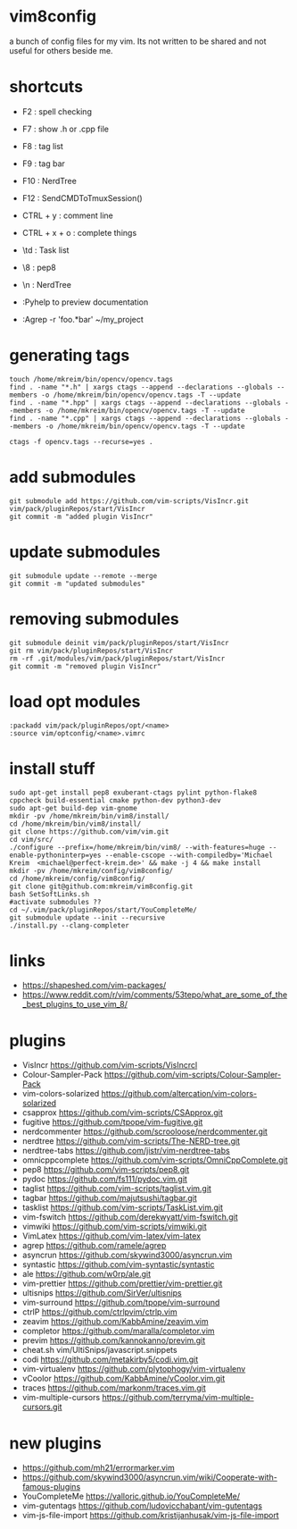 # vim8config
a bunch of config files for my vim. Its not written to be shared and not useful for others beside me.

# shortcuts
 - F2  : spell checking
 - F7  : show .h or .cpp file
 - F8  : tag list
 - F9  : tag bar
 - F10 : NerdTree
 - F12 : SendCMDToTmuxSession()

 - CTRL + y : comment line
 - CTRL + x + o : complete things

 - \td : Task list
 - \8 : pep8
 - \n : NerdTree

 - :Pyhelp <module> to preview documentation

 - :Agrep -r 'foo.*bar' ~/my_project

# generating tags

``` 
touch /home/mkreim/bin/opencv/opencv.tags
find . -name "*.h" | xargs ctags --append --declarations --globals --members -o /home/mkreim/bin/opencv/opencv.tags -T --update
find . -name "*.hpp" | xargs ctags --append --declarations --globals --members -o /home/mkreim/bin/opencv/opencv.tags -T --update
find . -name "*.cpp" | xargs ctags --append --declarations --globals --members -o /home/mkreim/bin/opencv/opencv.tags -T --update
```

```
ctags -f opencv.tags --recurse=yes .
```


# add submodules
```
git submodule add https://github.com/vim-scripts/VisIncr.git vim/pack/pluginRepos/start/VisIncr
git commit -m "added plugin VisIncr"
```

# update submodules
```
git submodule update --remote --merge
git commit -m "updated submodules"
```

# removing submodules
```
git submodule deinit vim/pack/pluginRepos/start/VisIncr
git rm vim/pack/pluginRepos/start/VisIncr
rm -rf .git/modules/vim/pack/pluginRepos/start/VisIncr
git commit -m "removed plugin VisIncr"
```

# load opt modules
```
:packadd vim/pack/pluginRepos/opt/<name>
:source vim/optconfig/<name>.vimrc
```

# install stuff

```
sudo apt-get install pep8 exuberant-ctags pylint python-flake8 cppcheck build-essential cmake python-dev python3-dev
sudo apt-get build-dep vim-gnome
mkdir -pv /home/mkreim/bin/vim8/install/
cd /home/mkreim/bin/vim8/install/
git clone https://github.com/vim/vim.git
cd vim/src/
./configure --prefix=/home/mkreim/bin/vim8/ --with-features=huge --enable-pythoninterp=yes --enable-cscope --with-compiledby='Michael Kreim  <michael@perfect-kreim.de>' && make -j 4 && make install
mkdir -pv /home/mkreim/config/vim8config/
cd /home/mkreim/config/vim8config/
git clone git@github.com:mkreim/vim8config.git
bash SetSoftLinks.sh
#activate submodules ??
cd ~/.vim/pack/pluginRepos/start/YouCompleteMe/
git submodule update --init --recursive
./install.py --clang-completer
```

# links

 - https://shapeshed.com/vim-packages/
 - https://www.reddit.com/r/vim/comments/53tepo/what_are_some_of_the_best_plugins_to_use_vim_8/

# plugins
 - VisIncr https://github.com/vim-scripts/VisIncrcl
 - Colour-Sampler-Pack https://github.com/vim-scripts/Colour-Sampler-Pack
 - vim-colors-solarized https://github.com/altercation/vim-colors-solarized
 - csapprox https://github.com/vim-scripts/CSApprox.git
 - fugitive https://github.com/tpope/vim-fugitive.git
 - nerdcommenter https://github.com/scrooloose/nerdcommenter.git
 - nerdtree https://github.com/vim-scripts/The-NERD-tree.git
 - nerdtree-tabs https://github.com/jistr/vim-nerdtree-tabs
 - omnicppcomplete https://github.com/vim-scripts/OmniCppComplete.git
 - pep8 https://github.com/vim-scripts/pep8.git
 - pydoc https://github.com/fs111/pydoc.vim.git
 - taglist https://github.com/vim-scripts/taglist.vim.git
 - tagbar https://github.com/majutsushi/tagbar.git
 - tasklist https://github.com/vim-scripts/TaskList.vim.git
 - vim-fswitch https://github.com/derekwyatt/vim-fswitch.git
 - vimwiki  https://github.com/vim-scripts/vimwiki.git
 - VimLatex https://github.com/vim-latex/vim-latex
 - agrep https://github.com/ramele/agrep
 - asyncrun https://github.com/skywind3000/asyncrun.vim
 - syntastic https://github.com/vim-syntastic/syntastic
 - ale https://github.com/w0rp/ale.git
 - vim-prettier https://github.com/prettier/vim-prettier.git
 - ultisnips https://github.com/SirVer/ultisnips
 - vim-surround https://github.com/tpope/vim-surround
 - ctrlP https://github.com/ctrlpvim/ctrlp.vim
 - zeavim https://github.com/KabbAmine/zeavim.vim
 - completor https://github.com/maralla/completor.vim
 - previm https://github.com/kannokanno/previm.git
 - cheat.sh vim/UltiSnips/javascript.snippets
 - codi https://github.com/metakirby5/codi.vim.git
 - vim-virtualenv https://github.com/plytophogy/vim-virtualenv
 - vCoolor https://github.com/KabbAmine/vCoolor.vim.git
 - traces https://github.com/markonm/traces.vim.git
 - vim-multiple-cursors https://github.com/terryma/vim-multiple-cursors.git

# new plugins
 - https://github.com/mh21/errormarker.vim
 - https://github.com/skywind3000/asyncrun.vim/wiki/Cooperate-with-famous-plugins 
 - YouCompleteMe https://valloric.github.io/YouCompleteMe/
 - vim-gutentags https://github.com/ludovicchabant/vim-gutentags
 - vim-js-file-import https://github.com/kristijanhusak/vim-js-file-import
